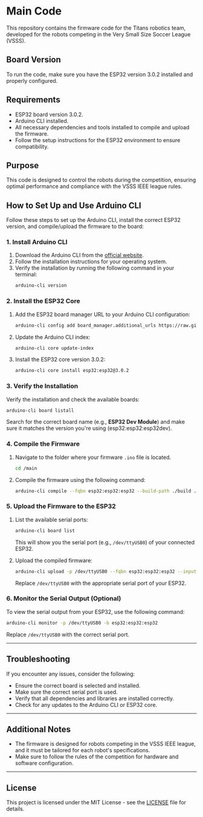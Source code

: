 # Main Code

This repository contains the firmware code for the Titans robotics team, developed for the robots competing in the Very Small Size Soccer League (VSSS).

## Board Version

To run the code, make sure you have the ESP32 version 3.0.2 installed and properly configured.

## Requirements

- ESP32 board version 3.0.2.
- Arduino CLI installed.
- All necessary dependencies and tools installed to compile and upload the firmware.
- Follow the setup instructions for the ESP32 environment to ensure compatibility.

## Purpose

This code is designed to control the robots during the competition, ensuring optimal performance and compliance with the VSSS IEEE league rules.

## How to Set Up and Use Arduino CLI

Follow these steps to set up the Arduino CLI, install the correct ESP32 version, and compile/upload the firmware to the board:

### 1. Install Arduino CLI

1. Download the Arduino CLI from the [official website](https://arduino.github.io/arduino-cli/installation/).
2. Follow the installation instructions for your operating system.
3. Verify the installation by running the following command in your terminal:
   ```bash
   arduino-cli version
   ```

### 2. Install the ESP32 Core

1. Add the ESP32 board manager URL to your Arduino CLI configuration:
   ```bash
   arduino-cli config add board_manager.additional_urls https://raw.githubusercontent.com/espressif/arduino-esp32/gh-pages/package_esp32_index.json
   ```

2. Update the Arduino CLI index:
   ```bash
   arduino-cli core update-index
   ```

3. Install the ESP32 core version 3.0.2:
   ```bash
   arduino-cli core install esp32:esp32@3.0.2
   ```

### 3. Verify the Installation

Verify the installation and check the available boards:
```bash
arduino-cli board listall
```

Search for the correct board name (e.g., **ESP32 Dev Module**) and make sure it matches the version you're using (esp32:esp32:esp32dev).

### 4. Compile the Firmware

1. Navigate to the folder where your firmware `.ino` file is located.
    ```bash
    cd /main
    ```

2. Compile the firmware using the following command:
   ```bash
   arduino-cli compile --fqbn esp32:esp32:esp32 --build-path ./build ./main.ino
   ```

### 5. Upload the Firmware to the ESP32

1. List the available serial ports:
   ```bash
   arduino-cli board list
   ```

   This will show you the serial port (e.g., `/dev/ttyUSB0`) of your connected ESP32.

2. Upload the compiled firmware:
   ```bash
   arduino-cli upload -p /dev/ttyUSB0 --fqbn esp32:esp32:esp32 --input-dir ./build
   ```

   Replace `/dev/ttyUSB0` with the appropriate serial port of your ESP32.

### 6. Monitor the Serial Output (Optional)

To view the serial output from your ESP32, use the following command:
```bash
arduino-cli monitor -p /dev/ttyUSB0 -b esp32:esp32:esp32
```

Replace `/dev/ttyUSB0` with the correct serial port.

---

## Troubleshooting

If you encounter any issues, consider the following:

- Ensure the correct board is selected and installed.
- Make sure the correct serial port is used.
- Verify that all dependencies and libraries are installed correctly.
- Check for any updates to the Arduino CLI or ESP32 core.

---

## Additional Notes

- The firmware is designed for robots competing in the VSSS IEEE league, and it must be tailored for each robot's specifications.
- Make sure to follow the rules of the competition for hardware and software configuration.

---

## License

This project is licensed under the MIT License - see the [LICENSE](LICENSE) file for details.
